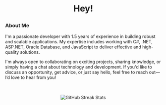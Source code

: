 # <p align="center"> Hey! </p>

### About Me
I'm a passionate developer with 1.5 years of experience in building robust and scalable applications. My expertise includes working with C#, .NET, ASP.NET, Oracle Database, and JavaScript to deliver effective and high-quality solutions.

I'm always open to collaborating on exciting projects, sharing knowledge, or simply having a chat about technology and development. If you'd like to discuss an opportunity, get advice, or just say hello, feel free to reach out—I’d love to hear from you!

</br>
</br>

<div align="center">
  <img src="https://github-readme-streak-stats.herokuapp.com/?user=JoaoVic7or&theme=dark&hide_border=false" alt="GitHub Streak Stats">
</div>
